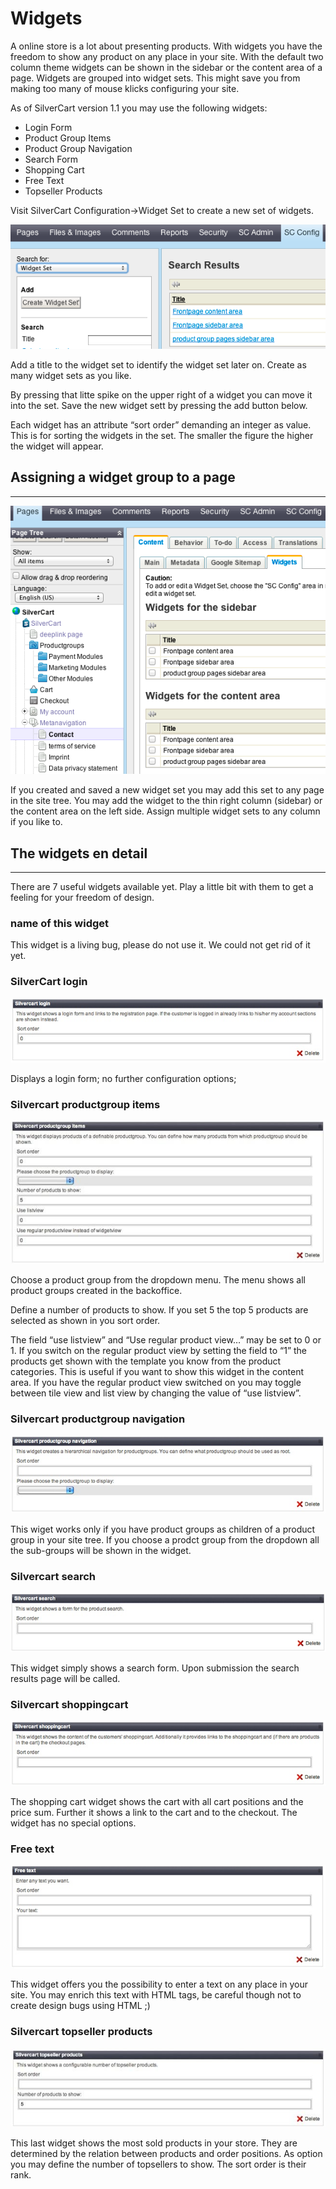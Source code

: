 # Widgets

A online store is a lot about presenting products. With widgets you have the freedom to show any product on any place in your site. With the default two column theme widgets can be shown in the sidebar or the content area of a page. Widgets are grouped into widget sets. This might save you from making too many of mouse klicks configuring your site.

As of SilverCart version 1.1 you may use the following widgets:


* Login Form
* Product Group Items
* Product Group Navigation
* Search Form
* Shopping Cart
* Free Text
* Topseller Products


Visit SilverCart Configuration→Widget Set to create a new set of widgets.

![](_images/config-widgetsets_1-2.png)

Add a title to the widget set to identify the widget set later on. Create as many widget sets as you like.

By pressing that litte spike on the upper right of a widget you can move it into the set. Save the new widget sett by pressing the add button below.

Each widget has an attribute “sort order” demanding an integer as value. This is for sorting the widgets in the set. The smaller the figure the higher the widget will appear.
## Assigning a widget group to a page
- - -
![](_images/sitetree-contact-widgets_1-2.png)

If you created and saved a new widget set you may add this set to any page in the site tree. You may add the widget to the thin right column (sidebar) or the content area on the left side. Assign multiple widget sets to any column if you like to.
## The widgets en detail
- - -

There are 7 useful widgets available yet. Play a little bit with them to get a feeling for your freedom of design.
### name of this widget

This widget is a living bug, please do not use it. We could not get rid of it yet.
### SilverCart login

![](_images/widget-silvercart-login_1-2.jpg)

Displays a login form; no further configuration options;
### Silvercart productgroup items

![](_images/widget-product-group-items_1-2.jpg)

Choose a product group from the dropdown menu. The menu shows all product groups created in the backoffice.

Define a number of products to show. If you set 5 the top 5 products are selected as shown in you sort order.

The field “use listview” and “Use regular product view…” may be set to 0 or 1. If you switch on the regular product view by setting the field to “1” the products get shown with the template you know from the product categories. This is useful if you want to show this widget in the content area. If you have the regular product view switched on you may toggle between tile view and list view by changing the value of “use listview”.
### Silvercart productgroup navigation

![](_images/widget-product-group-navigation_1-2.jpg)

This wiget works only if you have product groups as children of a product group in your site tree. If you choose a prodct group from the dropdown all the sub-groups will be shown in the widget.
### Silvercart search

![](_images/widget-silvercart-search_1-2.jpg)

This widget simply shows a search form. Upon submission the search results page will be called.
### Silvercart shoppingcart

![](_images/widget-silvercart-shopping-cart_1-2.jpg)

The shopping cart widget shows the cart with all cart positions and the price sum. Further it shows a link to the cart and to the checkout. The widget has no special options.
### Free text

![](_images/widget-free-text_1-2.jpg)

This widget offers you the possibility to enter a text on any place in your site. You may enrich this text with HTML tags, be careful though not to create design bugs using HTML ;)
### Silvercart topseller products

![](_images/widget-silvercart-topseller_1-2.jpg)

This last widget shows the most sold products in your store. They are determined by the relation between products and order positions. As option you may define the number of topsellers to show. The sort order is their rank.
